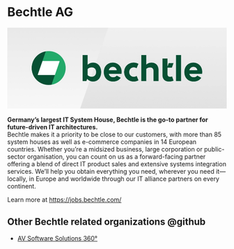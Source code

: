 # Bechtle AG

![image](../assets/bechtle_logo.png)


**Germany’s largest IT System House, Bechtle is the go-to partner for future-driven IT architectures.**<br/>
Bechtle makes it a priority to be close to our customers, with more than 85 system houses as well as e-commerce companies in 14 European countries. Whether you’re a midsized business, large corporation or public-sector organisation, you can count on us as a forward-facing partner offering a blend of direct IT product sales and extensive systems integration services. We’ll help you obtain everything you need, wherever you need it—locally, in Europe and worldwide through our IT alliance partners on every continent.


Learn more at https://jobs.bechtle.com/ 

## Other Bechtle related organizations @github

- [AV Software Solutions 360°](https://github.com/bechtleav360)
